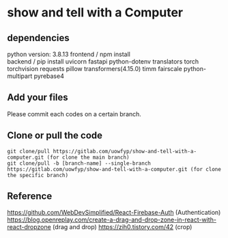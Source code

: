 # show and tell with a Computer

## dependencies

python version: 3.8.13
frontend / npm install <br />
backend / pip install uvicorn fastapi python-dotenv translators torch torchvision requests pillow transformers(4.15.0) timm fairscale python-multipart pyrebase4

## Add your files

Please commit each codes on a certain branch.

## Clone or pull the code

```
git clone/pull https://gitlab.com/uowfyp/show-and-tell-with-a-computer.git (for clone the main branch)
git clone/pull -b [branch-name] --single-branch https://gitlab.com/uowfyp/show-and-tell-with-a-computer.git (for clone the specific branch)
```

## Reference

https://github.com/WebDevSimplified/React-Firebase-Auth (Authentication)
https://blog.openreplay.com/create-a-drag-and-drop-zone-in-react-with-react-dropzone (drag and drop)
https://zih0.tistory.com/42 (crop)
